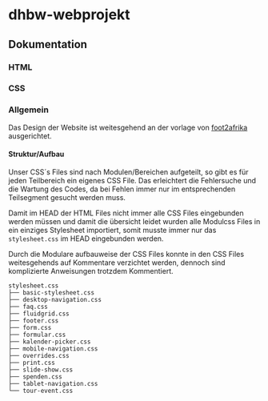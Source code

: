 # dhbw-webprojekt

## Dokumentation

### HTML

### CSS

### Allgemein

Das Design der Website ist weitesgehend an der vorlage von [foot2afrika](http://www.foot2afrika.com/) ausgerichtet.

#### Struktur/Aufbau

Unser CSS´s Files sind nach Modulen/Bereichen aufgeteilt, so gibt es für jeden Teilbereich ein eigenes CSS File. Das erleichtert die Fehlersuche und die Wartung des Codes, da bei Fehlen immer nur im entsprechenden Teilsegment gesucht werden muss.

Damit im HEAD der HTML Files nicht immer alle CSS Files eingebunden werden müssen und damit die übersicht leidet wurden alle Modulcss Files in ein einziges Stylesheet importiert, somit musste immer nur das `stylesheet.css` im HEAD eingebunden werden.

Durch die Modulare aufbauweise der CSS Files konnte in den CSS Files weitesgehends auf Kommentare verzichtet werden, dennoch sind komplizierte Anweisungen trotzdem Kommentiert. 
```
stylesheet.css
├── basic-stylesheet.css
├── desktop-navigation.css
├── faq.css
├── fluidgrid.css
├── footer.css
├── form.css
├── formular.css
├── kalender-picker.css
├── mobile-navigation.css
├── overrides.css
├── print.css
├── slide-show.css
├── spenden.css
├── tablet-navigation.css
└── tour-event.css
```
